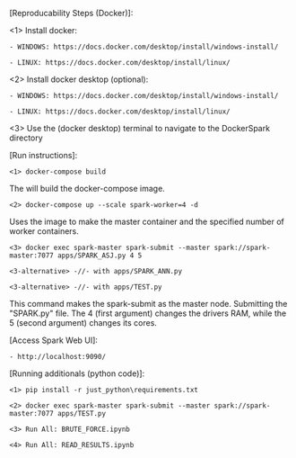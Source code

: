 
[Reproducability Steps (Docker)]:

 <1> Install docker:

    - WINDOWS: https://docs.docker.com/desktop/install/windows-install/

    - LINUX: https://docs.docker.com/desktop/install/linux/
    
 <2> Install docker desktop (optional):

    - WINDOWS: https://docs.docker.com/desktop/install/windows-install/

    - LINUX: https://docs.docker.com/desktop/install/linux/

 <3> Use the (docker desktop) terminal to navigate to the DockerSpark directory

[Run instructions]:

    <1> docker-compose build

   The will build the docker-compose image.

    <2> docker-compose up --scale spark-worker=4 -d

   Uses the image to make the master container and the specified number of worker containers.

    <3> docker exec spark-master spark-submit --master spark://spark-master:7077 apps/SPARK_ASJ.py 4 5

    <3-alternative> -//- with apps/SPARK_ANN.py

    <3-alternative> -//- with apps/TEST.py

   This command makes the spark-submit as the master node.
   Submitting the "SPARK.py" file.
   The 4 (first argument) changes the drivers RAM, while the 5 (second argument) changes its cores.

[Access Spark Web UI]:

    - http://localhost:9090/

[Running additionals (python code)]:

    <1> pip install -r just_python\requirements.txt

    <2> docker exec spark-master spark-submit --master spark://spark-master:7077 apps/TEST.py

    <3> Run All: BRUTE_FORCE.ipynb

    <4> Run All: READ_RESULTS.ipynb